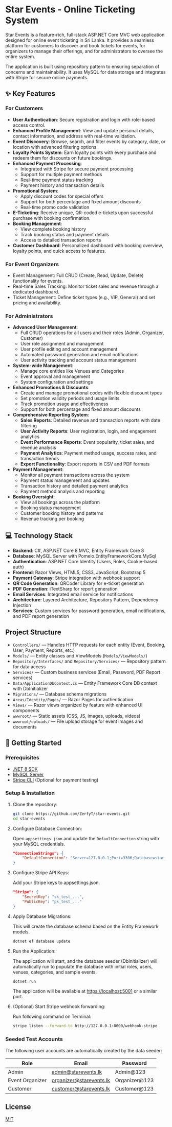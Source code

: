 # Star Events - Online Ticketing System

Star Events is a feature-rich, full-stack ASP.NET Core MVC web application designed for online event ticketing in Sri
Lanka. It provides a seamless platform for customers to discover and book tickets for events, for organizers to manage
their offerings, and for administrators to oversee the entire system.

The application is built using repository pattern to ensuring separation of concerns and maintainability. It uses MySQL
for data storage and integrates with Stripe for secure online payments.

## ✨ Key Features

### For Customers

- **User Authentication**: Secure registration and login with role-based access control.
- **Enhanced Profile Management**: View and update personal details, contact information, and address with real-time
  validation.
- **Event Discovery**: Browse, search, and filter events by category, date, or location with advanced filtering options.
- **Loyalty Points System**: Earn loyalty points with every purchase and redeem them for discounts on future bookings.
- **Enhanced Payment Processing**:
    - Integrated with Stripe for secure payment processing
    - Support for multiple payment methods
    - Real-time payment status tracking
    - Payment history and transaction details
- **Promotional System**:
    - Apply discount codes for special offers
    - Support for both percentage and fixed amount discounts
    - Real-time promo code validation
- **E-Ticketing**: Receive unique, QR-coded e-tickets upon successful purchase with booking confirmation.
- **Booking Management**:
    - View complete booking history
    - Track booking status and payment details
    - Access to detailed transaction reports
- **Customer Dashboard**: Personalized dashboard with booking overview, loyalty points, and quick access to features.

### For Event Organizers

- Event Management: Full CRUD (Create, Read, Update, Delete) functionality for events.
- Real-time Sales Tracking: Monitor ticket sales and revenue through a dedicated dashboard.
- Ticket Management: Define ticket types (e.g., VIP, General) and set pricing and availability.

### For Administrators

- **Advanced User Management**:
    - Full CRUD operations for all users and their roles (Admin, Organizer, Customer)
    - User role assignment and management
    - User profile editing and account management
    - Automated password generation and email notifications
    - User activity tracking and account status management
- **System-wide Management**:
    - Manage core entities like Venues and Categories
    - Event approval and management
    - System configuration and settings
- **Enhanced Promotions & Discounts**:
    - Create and manage promotional codes with flexible discount types
    - Set promotion validity periods and usage limits
    - Track promotion usage and effectiveness
    - Support for both percentage and fixed amount discounts
- **Comprehensive Reporting System**:
    - **Sales Reports**: Detailed revenue and transaction reports with date filtering
    - **User Activity Reports**: User registration, login, and engagement analytics
    - **Event Performance Reports**: Event popularity, ticket sales, and revenue analysis
    - **Payment Analytics**: Payment method usage, success rates, and transaction trends
    - **Export Functionality**: Export reports in CSV and PDF formats
- **Payment Management**:
    - Monitor all payment transactions across the system
    - Payment status management and updates
    - Transaction history and detailed payment analytics
    - Payment method analysis and reporting
- **Booking Oversight**:
    - View all bookings across the platform
    - Booking status management
    - Customer booking history and patterns
    - Revenue tracking per booking

## 💻 Technology Stack

- **Backend**: C#, ASP.NET Core 8 MVC, Entity Framework Core 8
- **Database**: MySQL Server with Pomelo.EntityFrameworkCore.MySql
- **Authentication**: ASP.NET Core Identity (Users, Roles, Cookie-based auth)
- **Frontend**: Razor Views, HTML5, CSS3, JavaScript, Bootstrap 5
- **Payment Gateway**: Stripe integration with webhook support
- **QR Code Generation**: QRCoder Library for e-ticket generation
- **PDF Generation**: iTextSharp for report generation
- **Email Services**: Integrated email service for notifications
- **Architecture**: Layered Architecture, Repository Pattern, Dependency Injection
- **Services**: Custom services for password generation, email notifications, and PDF report generation

## Project Structure

- `Controllers/` — Handles HTTP requests for each entity (Event, Booking, User, Payment, Reports, etc.)
- `Models/` — Entity classes and ViewModels (`Models/ViewModels/`)
- `Repository/Interfaces/` and `Repository/Services/` — Repository pattern for data access
- `Services/` — Custom business services (Email, Password, PDF Report services)
- `Data/ApplicationDbContext.cs` — Entity Framework Core DB context with DbInitializer
- `Migrations/` — Database schema migrations
- `Areas/Identity/Pages/` — Razor Pages for authentication
- `Views/` — Razor views organized by feature with enhanced UI components
- `wwwroot/` — Static assets (CSS, JS, images, uploads, videos)
- `wwwroot/uploads/` — File upload storage for event images and documents

## 🚀 Getting Started

### Prerequisites

- [.NET 8 SDK](https://dotnet.microsoft.com/download)
- [MySQL Server](https://dev.mysql.com/downloads/mysql/)
- [Stripe CLI](https://stripe.com/docs/stripe-cli) (Optional for payment testing)

### Setup & Installation

1. Clone the repository:

    ```sh
    git clone https://github.com/ZerfyT/star-events.git
    cd star-events
    ```

2. Configure Database Connection:

   Open `appsettings.json` and update the `DefaultConnection` string with your MySQL credentials.

    ```json
    "ConnectionStrings": {
        "DefaultConnection": "Server=127.0.0.1;Port=3306;Database=star_events;Uid=root;Pwd=user_password;"
    }
    ```

3. Configure Stripe API Keys:

   Add your Stripe keys to appsettings.json.

    ```json
    "Stripe": {
        "SecretKey": "sk_test_...",
        "PublicKey": "pk_test_..."
    }
    ```

4. Apply Database Migrations:

   This will create the database schema based on the Entity Framework models.

    ```sh
    dotnet ef database update
    ```

5. Run the Application:

   The application will start, and the database seeder (DbInitializer) will automatically run to populate the database
   with initial roles, users, venues, categories, and sample events.

    ```sh
    dotnet run
    ```

   The application will be available at <https://localhost:5001> or a similar port.

6. (Optional) Start Stripe webhook forwarding:

   Run following command on Terminal:

    ```sh
    stripe listen --forward-to http://127.0.0.1:8000/webhook-stripe
    ```

### Seeded Test Accounts

The following user accounts are automatically created by the data seeder:

| Role            | Email                     | Password      |
|-----------------|---------------------------|---------------|
| Admin           | <admin@starevents.lk>     | Admin@123     |
| Event Organizer | <organizer@starevents.lk> | Organizer@123 |
| Customer        | <customer@starevents.lk>  | Customer@123  |

## License

[MIT](https://choosealicense.com/licenses/mit/)
